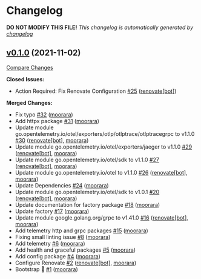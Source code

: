# Changelog

**DO NOT MODIFY THIS FILE!**
*This changelog is automatically generated by [changelog](https://github.com/gardenbed/changelog)*


## [v0.1.0](https://github.com/gardenbed/basil/tree/v0.1.0) (2021-11-02)

[Compare Changes](https://github.com/gardenbed/basil/compare/6d001c84433f6475dcb15954b218794a35c7261f...v0.1.0)

**Closed Issues:**

  - Action Required: Fix Renovate Configuration [#25](https://github.com/gardenbed/basil/issues/25) ([renovate[bot]](https://github.com/apps/renovate))

**Merged Changes:**

  - Fix typo [#32](https://github.com/gardenbed/basil/pull/32) ([moorara](https://github.com/moorara))
  - Add httpx package [#31](https://github.com/gardenbed/basil/pull/31) ([moorara](https://github.com/moorara))
  - Update module go.opentelemetry.io/otel/exporters/otlp/otlptrace/otlptracegrpc to v1.1.0 [#30](https://github.com/gardenbed/basil/pull/30) ([renovate[bot]](https://github.com/apps/renovate), [moorara](https://github.com/moorara))
  - Update module go.opentelemetry.io/otel/exporters/jaeger to v1.1.0 [#29](https://github.com/gardenbed/basil/pull/29) ([renovate[bot]](https://github.com/apps/renovate), [moorara](https://github.com/moorara))
  - Update module go.opentelemetry.io/otel/sdk to v1.1.0 [#27](https://github.com/gardenbed/basil/pull/27) ([renovate[bot]](https://github.com/apps/renovate), [moorara](https://github.com/moorara))
  - Update module go.opentelemetry.io/otel to v1.1.0 [#26](https://github.com/gardenbed/basil/pull/26) ([renovate[bot]](https://github.com/apps/renovate), [moorara](https://github.com/moorara))
  - Update Dependencies [#24](https://github.com/gardenbed/basil/pull/24) ([moorara](https://github.com/moorara))
  - Update module go.opentelemetry.io/otel/sdk to v1.0.1 [#20](https://github.com/gardenbed/basil/pull/20) ([renovate[bot]](https://github.com/apps/renovate), [moorara](https://github.com/moorara))
  - Update documentation for factory package [#18](https://github.com/gardenbed/basil/pull/18) ([moorara](https://github.com/moorara))
  - Update factory [#17](https://github.com/gardenbed/basil/pull/17) ([moorara](https://github.com/moorara))
  - Update module google.golang.org/grpc to v1.41.0 [#16](https://github.com/gardenbed/basil/pull/16) ([renovate[bot]](https://github.com/apps/renovate), [moorara](https://github.com/moorara))
  - Add telemetry http and grpc packages [#15](https://github.com/gardenbed/basil/pull/15) ([moorara](https://github.com/moorara))
  - Fixing small linting issue [#8](https://github.com/gardenbed/basil/pull/8) ([moorara](https://github.com/moorara))
  - Add telemetry [#6](https://github.com/gardenbed/basil/pull/6) ([moorara](https://github.com/moorara))
  - Add health and graceful packages [#5](https://github.com/gardenbed/basil/pull/5) ([moorara](https://github.com/moorara))
  - Add config package [#4](https://github.com/gardenbed/basil/pull/4) ([moorara](https://github.com/moorara))
  - Configure Renovate [#2](https://github.com/gardenbed/basil/pull/2) ([renovate[bot]](https://github.com/apps/renovate), [moorara](https://github.com/moorara))
  - Bootstrap 🚀 [#1](https://github.com/gardenbed/basil/pull/1) ([moorara](https://github.com/moorara))


